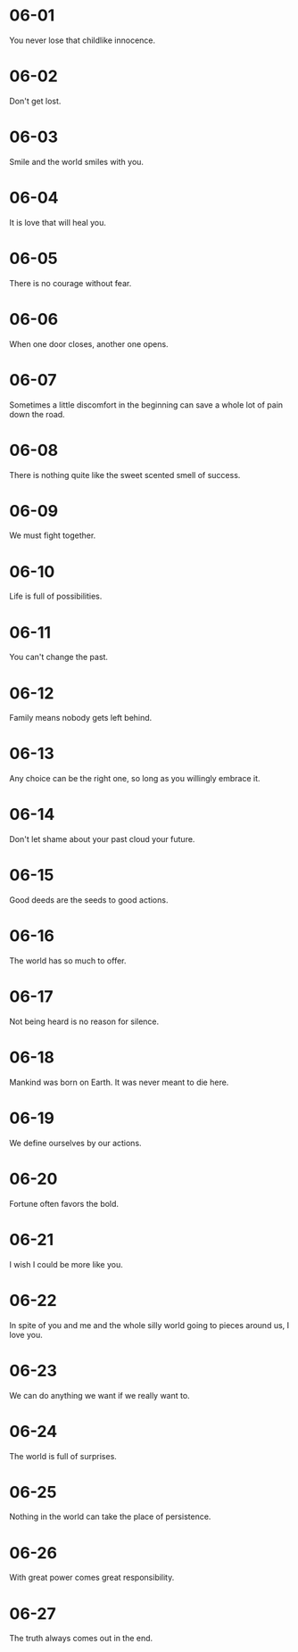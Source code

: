 # 06-01

You never lose that childlike innocence.

# 06-02

Don't get lost.

# 06-03

Smile and the world smiles with you.

# 06-04

It is love that will heal you.

# 06-05

There is no courage without fear.

# 06-06

When one door closes, another one opens.

# 06-07

Sometimes a little discomfort in the beginning can save a whole lot of pain down the road.

# 06-08

There is nothing quite like the sweet scented smell of success.

# 06-09

We must fight together.

# 06-10

Life is full of possibilities.

# 06-11

You can't change the past.

# 06-12

Family means nobody gets left behind.

# 06-13

Any choice can be the right one, so long as you willingly embrace it.

# 06-14

Don't let shame about your past cloud your future.

# 06-15

Good deeds are the seeds to good actions.

# 06-16

The world has so much to offer.

# 06-17

Not being heard is no reason for silence.

# 06-18

Mankind was born on Earth. It was never meant to die here.

# 06-19

We define ourselves by our actions.

# 06-20

Fortune often favors the bold.

# 06-21

I wish I could be more like you.

# 06-22

In spite of you and me and the whole silly world going to pieces around us, I love you.

# 06-23

We can do anything we want if we really want to.

# 06-24

The world is full of surprises.

# 06-25

Nothing in the world can take the place of persistence.

# 06-26

With great power comes great responsibility.

# 06-27

The truth always comes out in the end.
